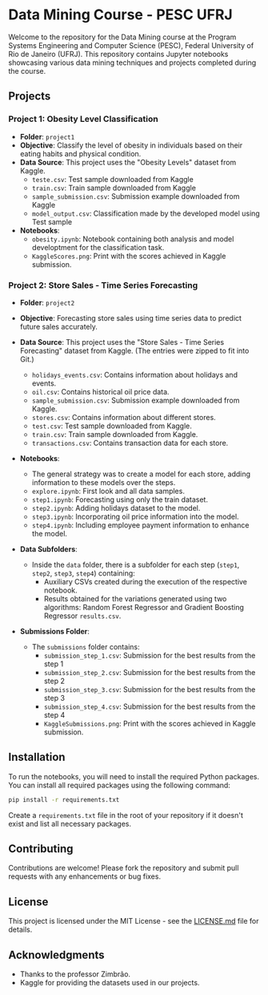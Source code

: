 
# Data Mining Course - PESC UFRJ

Welcome to the repository for the Data Mining course at the Program Systems Engineering and Computer Science (PESC), Federal University of Rio de Janeiro (UFRJ). This repository contains Jupyter notebooks showcasing various data mining techniques and projects completed during the course.

## Projects

### Project 1: Obesity Level Classification

- **Folder**: `project1`
- **Objective**: Classify the level of obesity in individuals based on their eating habits and physical condition.
- **Data Source**: This project uses the "Obesity Levels" dataset from Kaggle.
  - `teste.csv`: Test sample downloaded from Kaggle
  - `train.csv`: Train sample downloaded from Kaggle
  - `sample_submission.csv`: Submission example downloaded from Kaggle
  - `model_output.csv`: Classification made by the developed model using Test sample
- **Notebooks**:
  - `obesity.ipynb`: Notebook containing both analysis and model developtment for the classification task.
  - `KaggleScores.png`: Print with the scores achieved in Kaggle submission.

### Project 2: Store Sales - Time Series Forecasting

- **Folder**: `project2`
- **Objective**: Forecasting store sales using time series data to predict future sales accurately.
- **Data Source**: This project uses the "Store Sales - Time Series Forecasting" dataset from Kaggle. (The entries were zipped to fit into Git.)
  - `holidays_events.csv`: Contains information about holidays and events.
  - `oil.csv`: Contains historical oil price data.
  - `sample_submission.csv`: Submission example downloaded from Kaggle.
  - `stores.csv`: Contains information about different stores.
  - `test.csv`: Test sample downloaded from Kaggle.
  - `train.csv`: Train sample downloaded from Kaggle.
  - `transactions.csv`: Contains transaction data for each store.

- **Notebooks**:
  - The general strategy was to create a model for each store, adding information to these models over the steps.
  - `explore.ipynb`: First look and all data samples.
  - `step1.ipynb`: Forecasting using only the train dataset.
  - `step2.ipynb`: Adding holidays dataset to the model.
  - `step3.ipynb`: Incorporating oil price information into the model.
  - `step4.ipynb`: Including employee payment information to enhance the model.

- **Data Subfolders**:
  - Inside the `data` folder, there is a subfolder for each step (`step1`, `step2`, `step3`, `step4`) containing:
    - Auxiliary CSVs created during the execution of the respective notebook.
    - Results obtained for the variations generated using two algorithms: Random Forest Regressor and Gradient Boosting Regressor `results.csv`.

- **Submissions Folder**:
  - The `submissions` folder contains:
    - `submission_step_1.csv`: Submission for the best results from the step 1
    - `submission_step_2.csv`: Submission for the best results from the step 2
    - `submission_step_3.csv`: Submission for the best results from the step 3
    - `submission_step_4.csv`: Submission for the best results from the step 4
    - `KaggleSubmissions.png`: Print with the scores achieved in Kaggle submission.


## Installation

To run the notebooks, you will need to install the required Python packages. You can install all required packages using the following command:

```bash
pip install -r requirements.txt
```

Create a `requirements.txt` file in the root of your repository if it doesn't exist and list all necessary packages.

## Contributing

Contributions are welcome! Please fork the repository and submit pull requests with any enhancements or bug fixes.

## License

This project is licensed under the MIT License - see the [LICENSE.md](LICENSE.md) file for details.

## Acknowledgments

- Thanks to the professor Zimbrão.
- Kaggle for providing the datasets used in our projects.
